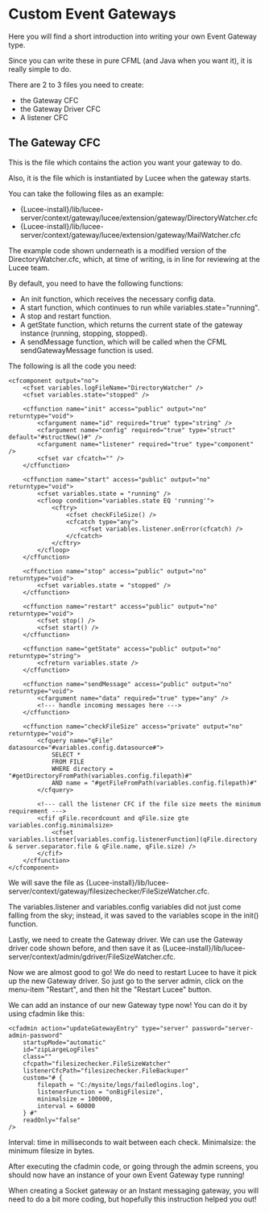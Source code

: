 <!--
{
  "title": "Custom Event Gateways",
  "id": "custom-event-gateways",
  "categories": [
    "gateways"
  ],
  "description": "Here you will find a short introduction into writing your own Event Gateway type.",
  "keywords": [
    "Event Gateway",
    "Custom Gateway",
    "Directory Watcher",
    "File Size Checker",
    "Lucee",
    "Gateway Driver"
  ]
}
-->

# Custom Event Gateways

Here you will find a short introduction into writing your own Event Gateway type.

Since you can write these in pure CFML (and Java when you want it), it is really simple to do.

There are 2 to 3 files you need to create:

- the Gateway CFC
- the Gateway Driver CFC
- A listener CFC

## The Gateway CFC

This is the file which contains the action you want your gateway to do.

Also, it is the file which is instantiated by Lucee when the gateway starts.

You can take the following files as an example:

- {Lucee-install}/lib/lucee-server/context/gateway/lucee/extension/gateway/DirectoryWatcher.cfc
- {Lucee-install}/lib/lucee-server/context/gateway/lucee/extension/gateway/MailWatcher.cfc

The example code shown underneath is a modified version of the DirectoryWatcher.cfc, which, at time of writing, is in line for reviewing at the Lucee team.

By default, you need to have the following functions:

- An init function, which receives the necessary config data.
- A start function, which continues to run while variables.state="running".
- A stop and restart function.
- A getState function, which returns the current state of the gateway instance (running, stopping, stopped).
- A sendMessage function, which will be called when the CFML sendGatewayMessage function is used.

The following is all the code you need:

```lucee
<cfcomponent output="no">
    <cfset variables.logFileName="DirectoryWatcher" />
    <cfset variables.state="stopped" />

    <cffunction name="init" access="public" output="no" returntype="void">
        <cfargument name="id" required="true" type="string" />
        <cfargument name="config" required="true" type="struct" default="#structNew()#" />
        <cfargument name="listener" required="true" type="component" />
        <cfset var cfcatch="" />
    </cffunction>

    <cffunction name="start" access="public" output="no" returntype="void">
        <cfset variables.state = "running" />
        <cfloop condition="variables.state EQ 'running'">
            <cftry>
                <cfset checkFileSize() />
                <cfcatch type="any">
                    <cfset variables.listener.onError(cfcatch) />
                </cfcatch>
            </cftry>
        </cfloop>
    </cffunction>

    <cffunction name="stop" access="public" output="no" returntype="void">
        <cfset variables.state = "stopped" />
    </cffunction>

    <cffunction name="restart" access="public" output="no" returntype="void">
        <cfset stop() />
        <cfset start() />
    </cffunction>

    <cffunction name="getState" access="public" output="no" returntype="string">
        <cfreturn variables.state />
    </cffunction>

    <cffunction name="sendMessage" access="public" output="no" returntype="void">
        <cfargument name="data" required="true" type="any" />
        <!--- handle incoming messages here --->
    </cffunction>

    <cffunction name="checkFileSize" access="private" output="no" returntype="void">
        <cfquery name="qFile" datasource="#variables.config.datasource#">
            SELECT *
            FROM FILE
            WHERE directory = "#getDirectoryFromPath(variables.config.filepath)#"
            AND name = "#getFileFromPath(variables.config.filepath)#"
        </cfquery>

        <!--- call the listener CFC if the file size meets the minimum requirement --->
        <cfif qFile.recordcount and qFile.size gte variables.config.minimalsize>
            <cfset variables.listener[variables.config.listenerFunction](qFile.directory & server.separator.file & qFile.name, qFile.size) />
        </cfif>
    </cffunction>
</cfcomponent>
```

We will save the file as {Lucee-install}/lib/lucee-server/context/gateway/filesizechecker/FileSizeWatcher.cfc.

The variables.listener and variables.config variables did not just come falling from the sky; instead, it was saved to the variables scope in the init() function.

Lastly, we need to create the Gateway driver. We can use the Gateway driver code shown before, and then save it as {Lucee-install}/lib/lucee-server/context/admin/gdriver/FileSizeWatcher.cfc.

Now we are almost good to go! We do need to restart Lucee to have it pick up the new Gateway driver. So just go to the server admin, click on the menu-item "Restart", and then hit the "Restart Lucee" button.

We can add an instance of our new Gateway type now! You can do it by using cfadmin like this:

```lucee
<cfadmin action="updateGatewayEntry" type="server" password="server-admin-password"
    startupMode="automatic"
    id="zipLargeLogFiles"
    class=""
    cfcpath="filesizechecker.FileSizeWatcher"
    listenerCfcPath="filesizechecker.FileBackuper"
    custom="# {
        filepath = "C:/mysite/logs/failedlogins.log",
        listenerFunction = "onBigFilesize",
        minimalsize = 100000,
        interval = 60000
    } #"
    readOnly="false"
/>
```

Interval: time in milliseconds to wait between each check.
Minimalsize: the minimum filesize in bytes.

After executing the cfadmin code, or going through the admin screens, you should now have an instance of your own Event Gateway type running!

When creating a Socket gateway or an Instant messaging gateway, you will need to do a bit more coding, but hopefully this instruction helped you out!
